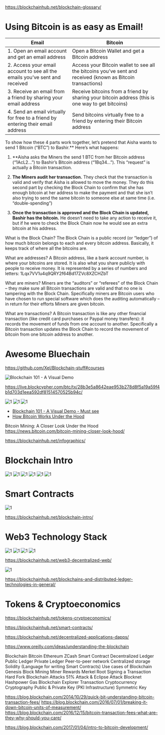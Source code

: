 https://blockchainhub.net/blockchain-glossary/

# Using Bitcoin is as easy as Email!
|Email  |Bitcoin   |
|---|---|
|1. Open an email account and get an email address   | Open a Bitcoin Wallet and get a Bitcoin address  |
|2. Access your email account to see all the emails you’ve sent and received  | Access your Bitcoin wallet to see all the bitcoins you’ve sent and received (known as Bitcoin transactions)  |
|3. Receive an email from a friend by sharing your email address   |Receive bitcoins from a friend by sharing your bitcoin address (this is one way to get bitcoins)   |
|4. Send an email virtually for free to a friend by entering their email address   |Send bitcoins virtually free to a friend by entering their Bitcoin address   |

To show how these 4 parts work together, let’s pretend that Aisha wants to send 1 Bitcoin (“BTC”) to Bashir.** Here’s what happens:
1. **Aisha asks the Miners the send 1 BTC from her Bitcoin address (“1AcL2…”) to Bashir’s Bitcoin address (“1Bq34…”). This “request” is actually a Bitcoin transaction.

2. **The Miners audit her transaction.** They check that the transaction is valid and verify that Aisha is allowed to move the money. They do this second part by checking the Block Chain to confirm that she has enough bitcoin at her address to make the payment and that she isn’t also trying to send the same bitcoin to someone else at same time (i.e. “double-spending”)

3. **Once the transaction is approved and the Block Chain is updated, Bashir has the bitcoin.** He doesn’t need to take any action to receive it, but if he were to check the Block Chain now he would see an extra bitcoin at his address.


What is the Block Chain?
The Block Chain is a public record (or “ledger”) of how much bitcoin belongs to each and every bitcoin address. Basically, it keeps track of where all the bitcoins are.


What are addresses?
A Bitcoin address, like a bank account number, is where your bitcoins are stored. It is also what you share publicly with people to receive money. It is represented by a series of numbers and letters: 1Lqx7VV1u4q9QRY2f64Bd17ZVc8XZCHZbT

What are miners?
Miners are the “auditors” or “referees” of the Block Chain – they make sure all Bitcoin transactions are valid and that no one is tampering with the Block Chain. Specifically miners are Bitcoin users who have chosen to run special software which does the auditing automatically – in return for their efforts Miners are given bitcoin.



What are transactions?
A Bitcoin transaction is like any other financial transaction (like credit card purchases or Paypal money transfers): it records the movement of funds from one account to another. Specifically a Bitcoin transaction updates the Block Chain to record the movement of bitcoin from one bitcoin address to another.




# Awesome Bluechain
https://github.com/Xel/Blockchain-stuff#courses


![Blockchain 101 - A Visual Demo](https://www.youtube.com/watch?v=_160oMzblY8)

https://live.blockcypher.com/btc/tx/28b3e5a8642eae953b278d8f5a19a59f4b1d703d1eea592df81514570525b94c/

![1](https://blockgeeks.com/wp-content/uploads/2017/05/infographics2-02-1024x488.png)
![1](https://blockgeeks.com/wp-content/uploads/2017/06/infographics-02New.png)
![1](http://www.supplychain247.com/images/article/HowBlockchainWorks_diagram.png)

* [Blockchain 101 - A Visual Demo - Must see](https://www.youtube.com/watch?v=_160oMzblY8&t=233s)
* [How Bitcoin Works Under the Hood](https://www.youtube.com/watch?v=Lx9zgZCMqXE)


Bitcoin Mining: A Closer Look Under the Hood
https://news.bitcoin.com/bitcoin-mining-closer-look-hood/


https://blockchainhub.net/infographics/

# Blockchain Intro
![1](https://blockchainhub.net/wp-content/uploads/2017/05/centralized-distributed-decentralized-768x432.jpg)
![1](https://blockchainhub.net/wp-content/uploads/2017/05/BC-2.png)
![1](https://blockchainhub.net/wp-content/uploads/2017/05/BC-5.png)
![1](https://blockchainhub.net/wp-content/uploads/2017/05/BC-3.png)
![1](https://blockchainhub.net/wp-content/uploads/2017/05/BC-1.png)
![1](https://blockchainhub.net/wp-content/uploads/2017/05/BC-4.png)


# Smart Contracts
![1](https://blockchainhub.net/wp-content/uploads/2017/05/BlockchainTechnologyStack.jpg)


https://blockchainhub.net/blockchain-intro/




# Web3 Technology Stack
![1](https://blockchainhub.net/wp-content/uploads/2017/05/web3-technology-stack-768x480.png)
![1](https://blockchainhub.net/wp-content/uploads/2017/05/web3stack-768x355.jpg)
![1](https://blockchainhub.net/wp-content/uploads/2016/07/weaving-the-ilp-fabric-into-bigchain-db-6-638.jpg)
![1](https://blockchainhub.net/wp-content/uploads/2016/07/Ur0e8-768x432.png)


https://blockchainhub.net/web3-decentralized-web/

![1](https://blockchainhub.net/wp-content/uploads/2016/07/Types-of-Blockchains-1.jpg)

https://blockchainhub.net/blockchains-and-distributed-ledger-technologies-in-general/


# Tokens & Cryptoeconomics
https://blockchainhub.net/tokens-cryptoeconomics/


https://blockchainhub.net/smart-contracts/


https://blockchainhub.net/decentralized-applications-dapps/



https://www.oreilly.com/ideas/understanding-the-blockchain


Blockchain
Bitcoin
Ethereum
ZCash
Smart Contract
Decentralized Ledger
Public Ledger
Private Ledger
Peer-to-peer network
Centralized storage
Solidity (Language for writing Smart Contracts)
Use cases of Blockchain
Genesis Block
Mining
Miner
Rewards
Merkel Root
Signing a Transaction
Hard Fork
Blockchain Attacks
51% Attack & Eclipse Attack
Blocknet
Hashpower
Gas
Blockchain Explorer
Transaction
Cryptocurrency
Cryptography
Public & Private Key (PKI Infrastructure)
Symmetric Key

https://blog.blockchain.com/2014/10/29/quick-bit-understanding-bitcoin-transaction-fees/
https://blog.blockchain.com/2016/07/01/breaking-it-down-bitcoin-units-of-measurement/
https://blog.blockchain.com/2016/12/15/bitcoin-transaction-fees-what-are-they-why-should-you-care/

https://blog.blockchain.com/2017/01/04/intro-to-bitcoin-development/
